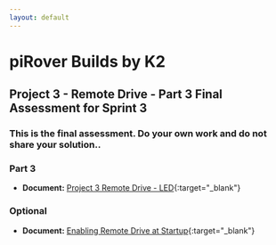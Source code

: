 ```yaml
---
layout: default
---
```


# piRover Builds by K2

## Project 3 - Remote Drive - Part 3 Final Assessment for Sprint 3
### This is the final assessment. Do your own work and do not share your solution.. 

### Part 3
- **Document:** [Project 3 Remote Drive - LED](P03.RemoteDrive.LED.pdf){:target="_blank"}

### Optional
- **Document:** [Enabling Remote Drive at Startup](EnablingRemoteDriveAtStartup.pdf){:target="_blank"}

